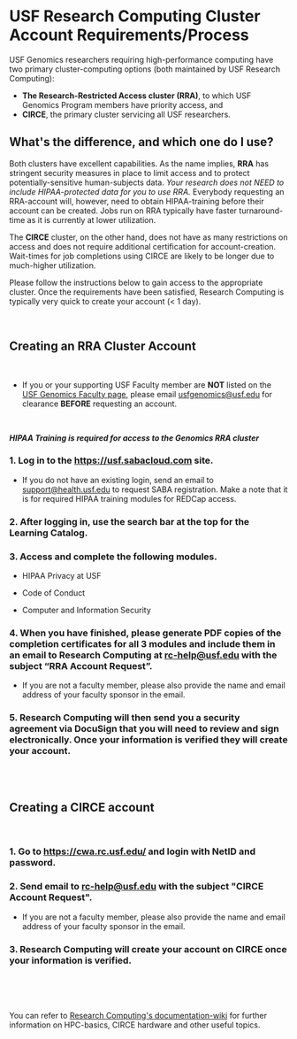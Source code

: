 # USF Research Computing Cluster Account Requirements/Process

USF Genomics researchers requiring high-performance computing have two primary cluster-computing options (both maintained by USF Research Computing): 
* **The Research-Restricted Access cluster (RRA)**, to which USF Genomics Program members have priority access, and 
* **CIRCE**, the primary cluster servicing all USF researchers. 

## What's the difference, and which one do I use?
Both clusters have excellent capabilities. As the name implies, **RRA** has stringent security measures in place to limit access and to protect potentially-sensitive human-subjects data. _Your research does not NEED to include HIPAA-protected data for you to use RRA._ Everybody requesting an RRA-account will, however, need to obtain HIPAA-training before their account can be created. Jobs run on RRA typically have faster turnaround-time as it is currently at lower utilization. 

The **CIRCE** cluster, on the other hand, does not have as many restrictions on access and does not require additional certification for account-creation. Wait-times for job completions using CIRCE are likely to be longer due to much-higher utilization.

Please follow the instructions below to gain access to the appropriate cluster. Once the requirements have been satisfied, Research Computing is typically very quick to create your account (< 1 day).

<br>

## Creating an RRA Cluster Account

<br>

* If you or your supporting USF Faculty member are **NOT** listed on the [USF Genomics Faculty page](https://health.usf.edu/publichealth/ghidr/genomics/researchers), please email usfgenomics@usf.edu for clearance **BEFORE** requesting an account.

<br>

_**HIPAA Training is *required* for access to the Genomics RRA cluster**_

### 1. Log in to the https://usf.sabacloud.com site.

   * If you do not have an existing login, send an email to support@health.usf.edu to request SABA registration. Make a note that it is for required HIPAA training modules for REDCap access.

### 2. After logging in, use the search bar at the top for the Learning Catalog.

### 3. Access and complete the following modules.

 * HIPAA Privacy at USF
   
 * Code of Conduct
   
 * Computer and Information Security

### 4.  When you have finished, please generate PDF copies of the completion certificates for all 3 modules and include them in an email to Research Computing at rc-help@usf.edu with the subject “RRA Account Request”. 
   
   * If you are not a faculty member, please also provide the name and email address of your faculty sponsor in the email.

### 5.  Research Computing will then send you a security agreement via DocuSign that you will need to review and sign electronically. Once your information is verified they will create your account.

<br>
<br>

## Creating a CIRCE account
<br>

### 1.  Go to https://cwa.rc.usf.edu/ and login with NetID and password.

### 2.	Send email to rc-help@usf.edu with the subject "CIRCE Account Request". 
   
   * If you are not a faculty member, please also provide the name and email address of your faculty sponsor in the email.

### 3.	Research Computing will create your account on CIRCE once your information is verified.


<br>
<br>
<br>

You can refer to [Research Computing's documentation-wiki](https://wiki.rc.usf.edu/index.php/Main_Page) for further information on HPC-basics, CIRCE hardware and other useful topics.
